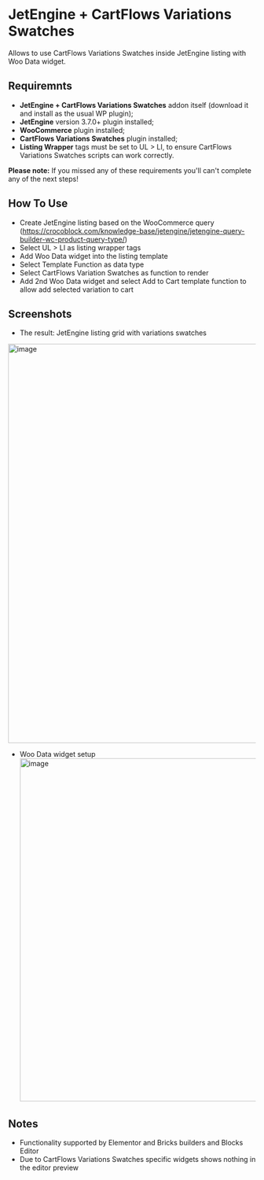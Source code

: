 # JetEngine + CartFlows Variations Swatches
Allows to use CartFlows Variations Swatches inside JetEngine listing with Woo Data widget.

## Requiremnts
- **JetEngine + CartFlows Variations Swatches** addon itself (download it and install as the usual WP plugin);
- **JetEngine** version 3.7.0+ plugin installed;
- **WooCommerce** plugin installed;
- **CartFlows Variations Swatches** plugin installed;
- **Listing Wrapper** tags must be set to UL > LI, to ensure CartFlows Variations Swatches scripts can work correctly.

**Please note:**
If you missed any of these requirements you'll can't complete any of the next steps!

## How To Use
- Create JetEngine listing based on the WooCommerce query (https://crocoblock.com/knowledge-base/jetengine/jetengine-query-builder-wc-product-query-type/)
- Select UL > LI as listing wrapper tags
- Add Woo Data widget into the listing template
- Select Template Function as data type
- Select CartFlows Variation Swatches as function to render
- Add 2nd Woo Data widget and select Add to Cart template function to allow add selected variation to cart

## Screenshots
-  The result: JetEngine listing grid with variations swatches
  <img width="812" alt="image" src="https://github.com/user-attachments/assets/7ce80258-3f47-44ff-a871-3cb2678f5ef8" />
  
- Woo Data widget setup
  <img width="698" alt="image" src="https://github.com/user-attachments/assets/55165aad-1860-40fd-961c-d7427c396aef" />

## Notes
- Functionality supported by Elementor and Bricks builders and Blocks Editor
- Due to CartFlows Variations Swatches specific widgets shows nothing in the editor preview
